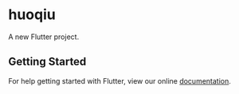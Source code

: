 # huoqiu

A new Flutter project.

## Getting Started

For help getting started with Flutter, view our online
[documentation](https://flutter.io/).

